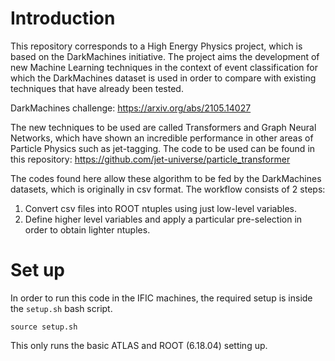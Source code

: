 # Introduction
This repository corresponds to a High Energy Physics project, which is based on the DarkMachines initiative. The project aims the development of new Machine Learning techniques in the context of event classification for which the DarkMachines dataset is used in order to compare with existing techniques that have already been tested.

DarkMachines challenge: https://arxiv.org/abs/2105.14027

The new techniques to be used are called Transformers and Graph Neural Networks, which have shown an incredible performance in other areas of Particle Physics such as jet-tagging. The code to be used can be found in this repository: https://github.com/jet-universe/particle_transformer

The codes found here allow these algorithm to be fed by the DarkMachines datasets, which is originally in csv format. The workflow consists of 2 steps:
1. Convert csv files into ROOT ntuples using just low-level variables.
2. Define higher level variables and apply a particular pre-selection in order to obtain lighter ntuples.

# Set up
In order to run this code in the IFIC machines, the required setup is inside the `setup.sh` bash script.

`source setup.sh`

This only runs the basic ATLAS and ROOT (6.18.04) setting up.